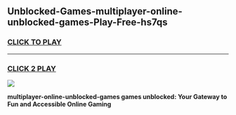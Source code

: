 
## Unblocked-Games-multiplayer-online-unblocked-games-Play-Free-hs7qs
<h3>
<a href="https://premium76.site?title=multiplayer-online-unblocked-games&ref=23A">CLICK TO PLAY</a></h3>
<hr>

<h3>
<a href="https://premium76.site?title=multiplayer-online-unblocked-games&ref=23A">CLICK 2 PLAY</a>
  
</h3>

<a href="https://premium76.site?title=multiplayer-online-unblocked-games&ref=23A"><img src="https://clearcache.store/games.png"></a>


**multiplayer-online-unblocked-games games unblocked: Your Gateway to Fun and Accessible Online Gaming**
